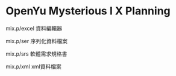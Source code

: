 # OpenYu Mysterious I X Planning

mix.p/excel 資料編輯器

mix.p/ser 序列化資料檔案

mix.p/srs 軟體需求規格書

mix.p/xml xml資料檔案

